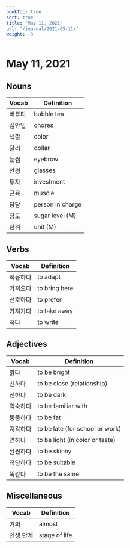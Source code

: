 ```yaml
---
bookToc: true
sort: true
title: "May 11, 2021"
url: "/journal/2021-05-11/"
weight: -3
---
```


# May 11, 2021

## Nouns

| Vocab  | Definition       |
| ------ | ---------------- |
| 버블티 | bubble tea       |
| 집안일 | chores           |
| 색깔   | color            |
| 달러   | dollar           |
| 눈썹   | eyebrow          |
| 안경   | glasses          |
| 투자   | investment       |
| 근육   | muscle           |
| 담당   | person in charge |
| 당도   | sugar level (M)  |
| 단위   | unit (M)         |

## Verbs

| Vocab    | Definition    |
| -------- | ------------- |
| 적응하다 | to adapt      |
| 가져오다 | to bring here |
| 선호하다 | to prefer     |
| 가져가다 | to take away  |
| 적다     | to write      |

## Adjectives

| Vocab    | Definition                      |
| -------- | ------------------------------- |
| 밝다     | to be bright                    |
| 친하다   | to be close (relationship)      |
| 진하다   | to be dark                      |
| 익숙하다 | to be familiar with             |
| 뚱뚱하다 | to be fat                       |
| 지각하다 | to be late (for school or work) |
| 연하다   | to be light (in color or taste) |
| 날씬하다 | to be skinny                    |
| 적당하다 | to be suitable                  |
| 똑같다   | to be the same                  |


## Miscellaneous

| Vocab     | Definition    |
| --------- | ------------- |
| 거의      | almost        |
| 인생 단계 | stage of life |
